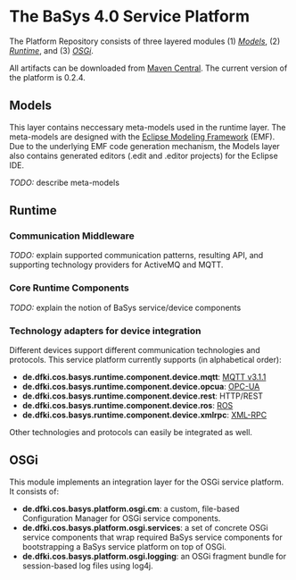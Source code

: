 # The BaSys 4.0 Service Platform

The Platform Repository consists of three layered modules (1) *[Models](#models)*, (2) *[Runtime](#runtime)*, and (3) *[OSGi](#osgi)*. 

All artifacts can be downloaded from [Maven Central](https://mvnrepository.com/artifact/de.dfki.cos.basys.platform). The current version of the platform is 0.2.4.

## Models

This layer contains neccessary meta-models used in the runtime layer. 
The meta-models are designed with the [Eclipse Modeling Framework](https://www.eclipse.org/modeling/emf/) (EMF). 
Due to the underlying EMF code generation mechanism, the Models layer also contains generated editors (.edit and .editor projects) for the Eclipse IDE.

*TODO:* describe meta-models

## Runtime

### Communication Middleware

*TODO:* explain supported communication patterns, resulting API, and supporting technology providers for ActiveMQ and MQTT.

### Core Runtime Components

*TODO:* explain the notion of BaSys service/device components

### Technology adapters for device integration

Different devices support different communication technologies and protocols. This service platform currently supports (in alphabetical order):

 * **de.dfki.cos.basys.runtime.component.device.mqtt**: [MQTT v3.1.1](http://mqtt.org/)
 * **de.dfki.cos.basys.runtime.component.device.opcua**: [OPC-UA](https://opcfoundation.org/about/opc-technologies/opc-ua/)
 * **de.dfki.cos.basys.runtime.component.device.rest**: HTTP/REST
 * **de.dfki.cos.basys.runtime.component.device.ros**: [ROS](http://www.ros.org/)
 * **de.dfki.cos.basys.runtime.component.device.xmlrpc**: [XML-RPC](http://www.xmlrpc.com/)
 
Other technologies and protocols can easily be integrated as well.

## OSGi

This module implements an integration layer for the OSGi service platform. It consists of:

 * **de.dfki.cos.basys.platform.osgi.cm**: a custom, file-based Configuration Manager for OSGi service components.
 * **de.dfki.cos.basys.platform.osgi.services**: a set of concrete OSGi service components that wrap required BaSys service components for bootstrapping a BaSys service platform on top of OSGi.
 * **de.dfki.cos.basys.platform.osgi.logging**: an OSGi fragment bundle for session-based log files using log4j.
